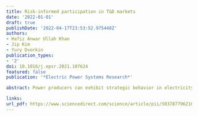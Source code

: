 ```yaml
---
title: Risk-informed participation in T&D markets
date: '2022-01-01'
draft: true
publishDate: '2022-04-17T23:53:52.975440Z'
authors:
- Hafiz Anwar Ullah Khan
- Jip Kim
- Yury Dvorkin
publication_types:
- '2'
doi: 10.1016/j.epsr.2021.107624
featured: false
publication: '*Electric Power Systems Research*'

abstract: Power producers can exhibit strategic behavior in electricity markets to maximize their profits. This behavior is more pronounced with the deregulation of distribution markets, which offers an opportunity for profit arbitrage between transmission and distribution (T&D) markets. However, the temporally distinct nature of these two markets introduces a significant risk in profit for such producers. This paper finds its motivation from the perspective of a strategic producer and develops a Single Leader Multi-Follower (SLMF) game for deriving its participation strategies in T&D markets, while accounting for different T&D coordination schemes based on the individual market Gate Closure Times (GCT). We compare and contrast joint and sequential market-clearing models with regulated and deregulated distribution environments and evaluate the risk of producer by leveraging consistent and coherent risk measures. SLMF game is reformulated as a Mathematical Program with Equilibrium Constraints (MPEC) and is solved using the seminal Scholtes’s relaxation scheme. We validate the efficacy of our model and solution approach via the case study carried out on the 11-zone New York ISO, and 7bus Manhattan power networks, used as T&D markets, respectively.

links:
url_pdf: https://www.sciencedirect.com/science/article/pii/S0378779621006052/pdf
---
```


